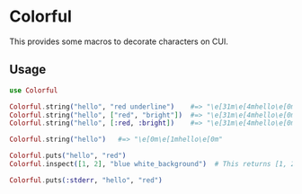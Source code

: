 # Colorful

This provides some macros to decorate characters on CUI.

## Usage

```elixir
use Colorful

Colorful.string("hello", "red underline")    #=> "\e[31m\e[4mhello\e[0m"
Colorful.string("hello", ["red", "bright"])  #=> "\e[31m\e[4mhello\e[0m"
Colorful.string("hello", [:red, :bright])    #=> "\e[31m\e[4mhello\e[0m"

Colorful.string("hello")   #=> "\e[0m\e[1mhello\e[0m"

Colorful.puts("hello", "red")
Colorful.inspect([1, 2], "blue white_background")  # This returns [1, 2] like IO.inspect

Colorful.puts(:stderr, "hello", "red")
```
